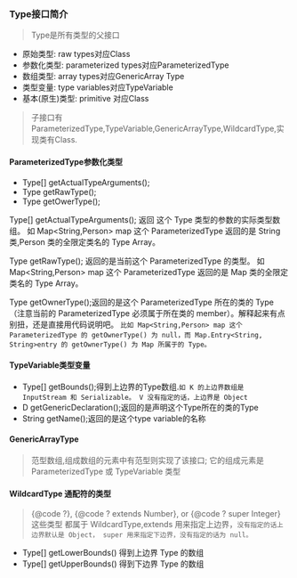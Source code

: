 ### Type接口简介

> Type是所有类型的父接口

* 原始类型:  raw types对应Class
* 参数化类型:  parameterized types对应ParameterizedType
* 数组类型:  array types对应GenericArray Type
* 类型变量:  type variables对应TypeVariable
* 基本(原生)类型:  primitive 对应Class

> 子接口有ParameterizedType,TypeVariable,GenericArrayType,WildcardType,实现类有Class.

#### ParameterizedType参数化类型

* Type[]  getActualTypeArguments();
* Type  getRawType();
* Type getOwerType();

Type[] getActualTypeArguments(); 返回 这个 Type 类型的参数的实际类型数组。 如 Map<String,Person> map 这个 ParameterizedType 返回的是 String 类,Person 类的全限定类名的 Type Array。

Type getRawType(); 返回的是当前这个 ParameterizedType 的类型。 如 Map<String,Person> map 这个 ParameterizedType 返回的是 Map 类的全限定类名的 Type Array。

Type getOwnerType();返回的是这个 ParameterizedType 所在的类的 Type （注意当前的 ParameterizedType 必须属于所在类的 member）。解释起来有点别扭，还是直接用代码说明吧。 `比如 Map<String,Person> map 这个 ParameterizedType 的 getOwnerType() 为 null，而 Map.Entry<String, String>entry 的 getOwnerType() 为 Map 所属于的 Type。`

#### TypeVariable类型变量

* Type[] getBounds();得到上边界的Type数组.`如 K 的上边界数组是 InputStream 和 Serializable。 V 没有指定的话，上边界是 Object`
* D getGenericDeclaration();返回的是声明这个Type所在的类的Type
* String getName();返回的是这个type variable的名称

#### GenericArrayType

> 范型数组,组成数组的元素中有范型则实现了该接口; 它的组成元素是 ParameterizedType 或 TypeVariable 类型

#### WildcardType 通配符的类型

> {@code ?}, {@code ? extends Number}, or {@code ? super Integer} 这些类型 都属于 WildcardType,extends 用来指定上边界，`没有指定的话上边界默认是 Object， super 用来指定下边界，没有指定的话为 null。`

- Type[] getLowerBounds() 得到上边界 Type 的数组
- Type[] getUpperBounds() 得到下边界 Type 的数组
